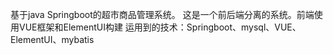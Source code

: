 基于java Springboot的超市商品管理系统。
这是一个前后端分离的系统。前端使用VUE框架和ElementUI构建
运用到的技术：Springboot、mysql、VUE、ElementUI、mybatis
